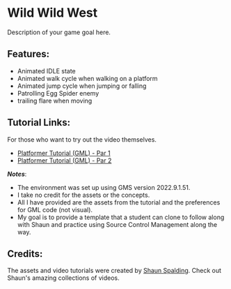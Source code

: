 # Wild Wild West

Description of your game goal here.

## Features: 
* Animated IDLE state
* Animated walk cycle when walking on a platform
* Animated jump cycle when jumping or falling
* Patrolling Egg Spider enemy
* trailing flare when moving

## Tutorial Links:
For those who want to try out the video themselves.
* [Platformer Tutorial (GML) - Par 1](https://youtu.be/2z4981CxFkw)
* [Platformer Tutorial (GML) - Par 2](https://youtu.be/CUFm5DZm-A8)

***Notes***: 

* The environment was set up using GMS version 2022.9.1.51. 
* I take no credit for the assets or the concepts.
* All I have provided are the assets from the tutorial and the preferences for GML code (not visual).
* My goal is to provide a template that a student can clone to follow along with Shaun and practice using Source Control Management along the way.

## Credits:
The assets and video tutorials were created by [Shaun Spalding](https://www.youtube.com/c/ShaunSpalding).
Check out Shaun's amazing collections of videos.